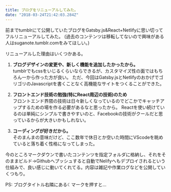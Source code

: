```yaml
---
title: ブログをリニューアルしてみた。
date: "2018-03-24T21:42:03.284Z"
---
```

前までtumblrにて公開していたブログをGatsby.js&React+Netlifyに思い切ってフルリニューアルしてみた。
(過去のコンテンツは移転してないので興味がある人はsuganote.tumblr.comをみてほしい。)

リニューアルした理由はいくつかある。
1. **ブログデザインの変更や、新しく機能を追加したかったから。**<br>
tumblrでもcssをいじるくらいならできるが、カスタマイズ性の面ではもちろん一から作った方が良い。
ただ、今回はGatsby.jsとNetlifyのおかげでゴリゴリのJavascriptを書くことなく高機能なサイトをつくることができた。

2. **フロントエンド技術の勉強(特にReact周辺の技術)のため**<br>
フロントエンド界隈の技術は日々新しくなっているのでどこかでキャッチアップするための場を作る必要があるなと思ったから。
Reactを使い続けているのは単純にシンプルで書きやすいのと、Facebookの技術がクールだと思っているからが大きいかもしれない。

3. **コーディングが好きだから。**<br>
そのまんまの意味だけど、ここ数年で休日とか空いた時間にVScodeを眺めていると落ち着く性格になってしまった。

今のところマークダウンで書いたコンテンツを指定フォルダに格納し、それをそのままビルド→Githubへプッシュすると自動でNelifyへもデプロイされるという仕組みで、良い感じに動いてくれてる。内容は雑記や作業ログなどを公開していくつもり。

PS: ブログタイトル右隣にある☾マークを押すと...